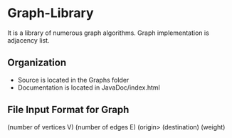 # Graph-Library
It is a library of numerous graph algorithms. Graph implementation is adjacency list.

## Organization
- Source is located in the Graphs folder
- Documentation is located in JavaDoc/index.html


## File Input Format for Graph

(number of vertices V)
(number of edges E)
(origin>	(destination)	(weight)

